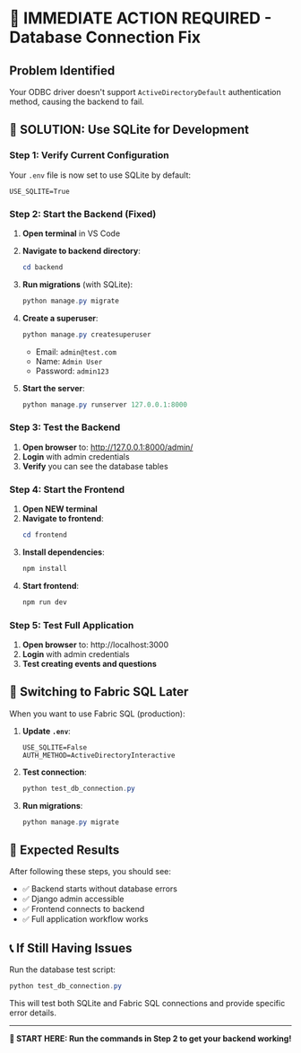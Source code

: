 # 🚨 **IMMEDIATE ACTION REQUIRED - Database Connection Fix**

## **Problem Identified**
Your ODBC driver doesn't support `ActiveDirectoryDefault` authentication method, causing the backend to fail.

## **🔧 SOLUTION: Use SQLite for Development**

### **Step 1: Verify Current Configuration**
Your `.env` file is now set to use SQLite by default:
```
USE_SQLITE=True
```

### **Step 2: Start the Backend (Fixed)**
1. **Open terminal** in VS Code
2. **Navigate to backend directory**:
   ```powershell
   cd backend
   ```

3. **Run migrations** (with SQLite):
   ```powershell
   python manage.py migrate
   ```

4. **Create a superuser**:
   ```powershell
   python manage.py createsuperuser
   ```
   - Email: `admin@test.com`
   - Name: `Admin User`
   - Password: `admin123`

5. **Start the server**:
   ```powershell
   python manage.py runserver 127.0.0.1:8000
   ```

### **Step 3: Test the Backend**
1. **Open browser** to: http://127.0.0.1:8000/admin/
2. **Login** with admin credentials
3. **Verify** you can see the database tables

### **Step 4: Start the Frontend**
1. **Open NEW terminal**
2. **Navigate to frontend**:
   ```powershell
   cd frontend
   ```
3. **Install dependencies**:
   ```powershell
   npm install
   ```
4. **Start frontend**:
   ```powershell
   npm run dev
   ```

### **Step 5: Test Full Application**
1. **Open browser** to: http://localhost:3000
2. **Login** with admin credentials
3. **Test creating events and questions**

## **🔄 Switching to Fabric SQL Later**

When you want to use Fabric SQL (production):

1. **Update `.env`**:
   ```
   USE_SQLITE=False
   AUTH_METHOD=ActiveDirectoryInteractive
   ```

2. **Test connection**:
   ```powershell
   python test_db_connection.py
   ```

3. **Run migrations**:
   ```powershell
   python manage.py migrate
   ```

## **🎯 Expected Results**

After following these steps, you should see:
- ✅ Backend starts without database errors
- ✅ Django admin accessible
- ✅ Frontend connects to backend
- ✅ Full application workflow works

## **📞 If Still Having Issues**

Run the database test script:
```powershell
python test_db_connection.py
```

This will test both SQLite and Fabric SQL connections and provide specific error details.

---

**🚀 START HERE: Run the commands in Step 2 to get your backend working!**
